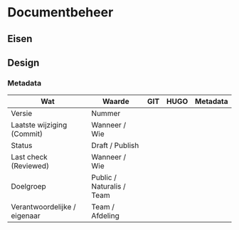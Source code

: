 # Documentbeheer

## Eisen

## Design


### Metadata


| Wat                          | Waarde                    | GIT | HUGO | Metadata |
|------------------------------|---------------------------|-----|------|----------|
| Versie                       | Nummer                    |     |      |          |
| Laatste wijziging (Commit)   | Wanneer / Wie             |     |      |          |
| Status                       | Draft / Publish           |     |      |          |
| Last check (Reviewed)        | Wanneer / Wie             |     |      |          |
| Doelgroep                    | Public / Naturalis / Team |     |      |          |
| Verantwoordelijke / eigenaar | Team / Afdeling           |     |      |          |
